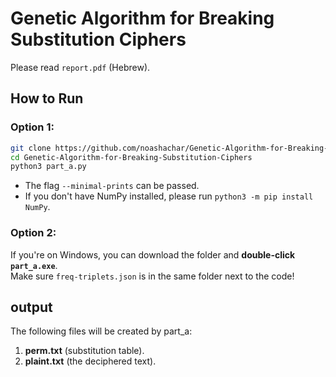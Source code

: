 # Genetic Algorithm for Breaking Substitution Ciphers

Please read `report.pdf` (Hebrew).


## How to Run

### Option 1:

```bash
git clone https://github.com/noashachar/Genetic-Algorithm-for-Breaking-Substitution-Ciphers
cd Genetic-Algorithm-for-Breaking-Substitution-Ciphers
python3 part_a.py
```
* The flag `--minimal-prints` can be passed.
* If you don't have NumPy installed, please run `python3 -m pip install NumPy`. 

### Option 2:
If you're on Windows, you can download the folder and **double-click `part_a.exe`**. <br/>
Make sure `freq-triplets.json` is in the same folder next to the code!

## output
The following files will be created by part_a:
1. **perm.txt** (substitution table).
2. **plaint.txt** (the deciphered text).
